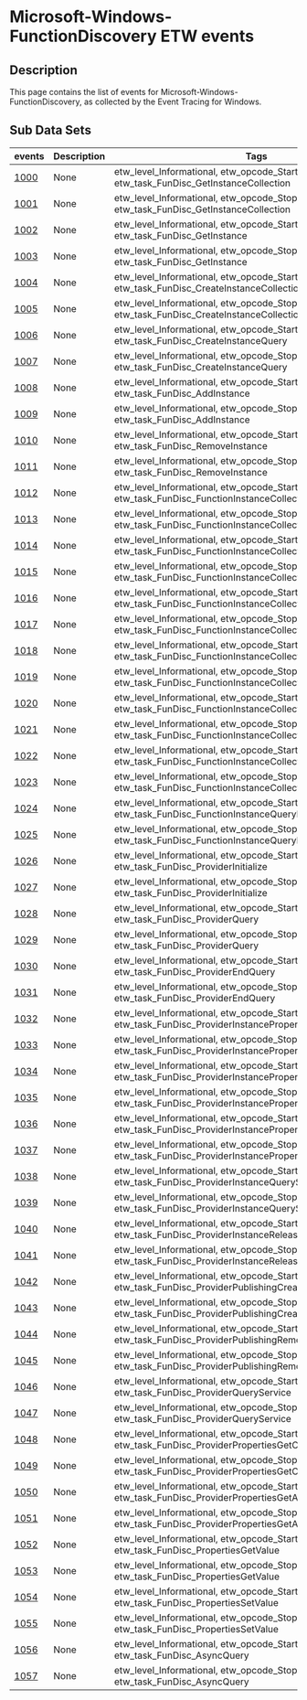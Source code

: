 # Microsoft-Windows-FunctionDiscovery ETW events

## Description
This page contains the list of events for Microsoft-Windows-FunctionDiscovery, as collected by the Event Tracing for Windows.

## Sub Data Sets
|events|Description|Tags|
|---|---|---|
|[1000](events/event-1000.md)|None|etw_level_Informational, etw_opcode_Start, etw_task_FunDisc_GetInstanceCollection|
|[1001](events/event-1001.md)|None|etw_level_Informational, etw_opcode_Stop, etw_task_FunDisc_GetInstanceCollection|
|[1002](events/event-1002.md)|None|etw_level_Informational, etw_opcode_Start, etw_task_FunDisc_GetInstance|
|[1003](events/event-1003.md)|None|etw_level_Informational, etw_opcode_Stop, etw_task_FunDisc_GetInstance|
|[1004](events/event-1004.md)|None|etw_level_Informational, etw_opcode_Start, etw_task_FunDisc_CreateInstanceCollectionQuery|
|[1005](events/event-1005.md)|None|etw_level_Informational, etw_opcode_Stop, etw_task_FunDisc_CreateInstanceCollectionQuery|
|[1006](events/event-1006.md)|None|etw_level_Informational, etw_opcode_Start, etw_task_FunDisc_CreateInstanceQuery|
|[1007](events/event-1007.md)|None|etw_level_Informational, etw_opcode_Stop, etw_task_FunDisc_CreateInstanceQuery|
|[1008](events/event-1008.md)|None|etw_level_Informational, etw_opcode_Start, etw_task_FunDisc_AddInstance|
|[1009](events/event-1009.md)|None|etw_level_Informational, etw_opcode_Stop, etw_task_FunDisc_AddInstance|
|[1010](events/event-1010.md)|None|etw_level_Informational, etw_opcode_Start, etw_task_FunDisc_RemoveInstance|
|[1011](events/event-1011.md)|None|etw_level_Informational, etw_opcode_Stop, etw_task_FunDisc_RemoveInstance|
|[1012](events/event-1012.md)|None|etw_level_Informational, etw_opcode_Start, etw_task_FunDisc_FunctionInstanceCollectionQueryExecute|
|[1013](events/event-1013.md)|None|etw_level_Informational, etw_opcode_Stop, etw_task_FunDisc_FunctionInstanceCollectionQueryExecute|
|[1014](events/event-1014.md)|None|etw_level_Informational, etw_opcode_Start, etw_task_FunDisc_FunctionInstanceCollectionQueryAdvise|
|[1015](events/event-1015.md)|None|etw_level_Informational, etw_opcode_Stop, etw_task_FunDisc_FunctionInstanceCollectionQueryAdvise|
|[1016](events/event-1016.md)|None|etw_level_Informational, etw_opcode_Start, etw_task_FunDisc_FunctionInstanceCollectionQueryUnadvise|
|[1017](events/event-1017.md)|None|etw_level_Informational, etw_opcode_Stop, etw_task_FunDisc_FunctionInstanceCollectionQueryUnadvise|
|[1018](events/event-1018.md)|None|etw_level_Informational, etw_opcode_Start, etw_task_FunDisc_FunctionInstanceCollectionQueryStart|
|[1019](events/event-1019.md)|None|etw_level_Informational, etw_opcode_Stop, etw_task_FunDisc_FunctionInstanceCollectionQueryStart|
|[1020](events/event-1020.md)|None|etw_level_Informational, etw_opcode_Start, etw_task_FunDisc_FunctionInstanceCollectionQueryStop|
|[1021](events/event-1021.md)|None|etw_level_Informational, etw_opcode_Stop, etw_task_FunDisc_FunctionInstanceCollectionQueryStop|
|[1022](events/event-1022.md)|None|etw_level_Informational, etw_opcode_Start, etw_task_FunDisc_FunctionInstanceCollectionQueryQueryService|
|[1023](events/event-1023.md)|None|etw_level_Informational, etw_opcode_Stop, etw_task_FunDisc_FunctionInstanceCollectionQueryQueryService|
|[1024](events/event-1024.md)|None|etw_level_Informational, etw_opcode_Start, etw_task_FunDisc_FunctionInstanceQueryExecute|
|[1025](events/event-1025.md)|None|etw_level_Informational, etw_opcode_Stop, etw_task_FunDisc_FunctionInstanceQueryExecute|
|[1026](events/event-1026.md)|None|etw_level_Informational, etw_opcode_Start, etw_task_FunDisc_ProviderInitialize|
|[1027](events/event-1027.md)|None|etw_level_Informational, etw_opcode_Stop, etw_task_FunDisc_ProviderInitialize|
|[1028](events/event-1028.md)|None|etw_level_Informational, etw_opcode_Start, etw_task_FunDisc_ProviderQuery|
|[1029](events/event-1029.md)|None|etw_level_Informational, etw_opcode_Stop, etw_task_FunDisc_ProviderQuery|
|[1030](events/event-1030.md)|None|etw_level_Informational, etw_opcode_Start, etw_task_FunDisc_ProviderEndQuery|
|[1031](events/event-1031.md)|None|etw_level_Informational, etw_opcode_Stop, etw_task_FunDisc_ProviderEndQuery|
|[1032](events/event-1032.md)|None|etw_level_Informational, etw_opcode_Start, etw_task_FunDisc_ProviderInstancePropertyStoreValidateAccess|
|[1033](events/event-1033.md)|None|etw_level_Informational, etw_opcode_Stop, etw_task_FunDisc_ProviderInstancePropertyStoreValidateAccess|
|[1034](events/event-1034.md)|None|etw_level_Informational, etw_opcode_Start, etw_task_FunDisc_ProviderInstancePropertyStoreOpen|
|[1035](events/event-1035.md)|None|etw_level_Informational, etw_opcode_Stop, etw_task_FunDisc_ProviderInstancePropertyStoreOpen|
|[1036](events/event-1036.md)|None|etw_level_Informational, etw_opcode_Start, etw_task_FunDisc_ProviderInstancePropertyStoreFlush|
|[1037](events/event-1037.md)|None|etw_level_Informational, etw_opcode_Stop, etw_task_FunDisc_ProviderInstancePropertyStoreFlush|
|[1038](events/event-1038.md)|None|etw_level_Informational, etw_opcode_Start, etw_task_FunDisc_ProviderInstanceQueryService|
|[1039](events/event-1039.md)|None|etw_level_Informational, etw_opcode_Stop, etw_task_FunDisc_ProviderInstanceQueryService|
|[1040](events/event-1040.md)|None|etw_level_Informational, etw_opcode_Start, etw_task_FunDisc_ProviderInstanceReleased|
|[1041](events/event-1041.md)|None|etw_level_Informational, etw_opcode_Stop, etw_task_FunDisc_ProviderInstanceReleased|
|[1042](events/event-1042.md)|None|etw_level_Informational, etw_opcode_Start, etw_task_FunDisc_ProviderPublishingCreateInstance|
|[1043](events/event-1043.md)|None|etw_level_Informational, etw_opcode_Stop, etw_task_FunDisc_ProviderPublishingCreateInstance|
|[1044](events/event-1044.md)|None|etw_level_Informational, etw_opcode_Start, etw_task_FunDisc_ProviderPublishingRemoveInstance|
|[1045](events/event-1045.md)|None|etw_level_Informational, etw_opcode_Stop, etw_task_FunDisc_ProviderPublishingRemoveInstance|
|[1046](events/event-1046.md)|None|etw_level_Informational, etw_opcode_Start, etw_task_FunDisc_ProviderQueryService|
|[1047](events/event-1047.md)|None|etw_level_Informational, etw_opcode_Stop, etw_task_FunDisc_ProviderQueryService|
|[1048](events/event-1048.md)|None|etw_level_Informational, etw_opcode_Start, etw_task_FunDisc_ProviderPropertiesGetCount|
|[1049](events/event-1049.md)|None|etw_level_Informational, etw_opcode_Stop, etw_task_FunDisc_ProviderPropertiesGetCount|
|[1050](events/event-1050.md)|None|etw_level_Informational, etw_opcode_Start, etw_task_FunDisc_ProviderPropertiesGetAt|
|[1051](events/event-1051.md)|None|etw_level_Informational, etw_opcode_Stop, etw_task_FunDisc_ProviderPropertiesGetAt|
|[1052](events/event-1052.md)|None|etw_level_Informational, etw_opcode_Start, etw_task_FunDisc_PropertiesGetValue|
|[1053](events/event-1053.md)|None|etw_level_Informational, etw_opcode_Stop, etw_task_FunDisc_PropertiesGetValue|
|[1054](events/event-1054.md)|None|etw_level_Informational, etw_opcode_Start, etw_task_FunDisc_PropertiesSetValue|
|[1055](events/event-1055.md)|None|etw_level_Informational, etw_opcode_Stop, etw_task_FunDisc_PropertiesSetValue|
|[1056](events/event-1056.md)|None|etw_level_Informational, etw_opcode_Start, etw_task_FunDisc_AsyncQuery|
|[1057](events/event-1057.md)|None|etw_level_Informational, etw_opcode_Stop, etw_task_FunDisc_AsyncQuery|

